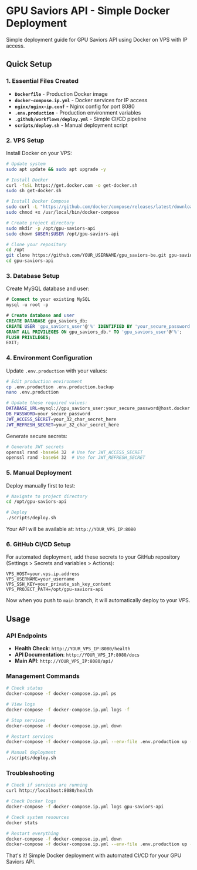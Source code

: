 # GPU Saviors API - Simple Docker Deployment

Simple deployment guide for GPU Saviors API using Docker on VPS with IP access.

## Quick Setup

### 1. Essential Files Created

- **`Dockerfile`** - Production Docker image
- **`docker-compose.ip.yml`** - Docker services for IP access
- **`nginx/nginx-ip.conf`** - Nginx config for port 8080
- **`.env.production`** - Production environment variables
- **`.github/workflows/deploy.yml`** - Simple CI/CD pipeline
- **`scripts/deploy.sh`** - Manual deployment script

### 2. VPS Setup

Install Docker on your VPS:

```bash
# Update system
sudo apt update && sudo apt upgrade -y

# Install Docker
curl -fsSL https://get.docker.com -o get-docker.sh
sudo sh get-docker.sh

# Install Docker Compose
sudo curl -L "https://github.com/docker/compose/releases/latest/download/docker-compose-$(uname -s)-$(uname -m)" -o /usr/local/bin/docker-compose
sudo chmod +x /usr/local/bin/docker-compose

# Create project directory
sudo mkdir -p /opt/gpu-saviors-api
sudo chown $USER:$USER /opt/gpu-saviors-api

# Clone your repository
cd /opt
git clone https://github.com/YOUR_USERNAME/gpu_saviors-be.git gpu-saviors-api
cd gpu-saviors-api
```

### 3. Database Setup

Create MySQL database and user:

```sql
# Connect to your existing MySQL
mysql -u root -p

# Create database and user
CREATE DATABASE gpu_saviors_db;
CREATE USER 'gpu_saviors_user'@'%' IDENTIFIED BY 'your_secure_password';
GRANT ALL PRIVILEGES ON gpu_saviors_db.* TO 'gpu_saviors_user'@'%';
FLUSH PRIVILEGES;
EXIT;
```

### 4. Environment Configuration

Update `.env.production` with your values:

```bash
# Edit production environment
cp .env.production .env.production.backup
nano .env.production

# Update these required values:
DATABASE_URL=mysql://gpu_saviors_user:your_secure_password@host.docker.internal:3306/gpu_saviors_db
DB_PASSWORD=your_secure_password
JWT_ACCESS_SECRET=your_32_char_secret_here
JWT_REFRESH_SECRET=your_32_char_secret_here
```

Generate secure secrets:
```bash
# Generate JWT secrets
openssl rand -base64 32  # Use for JWT_ACCESS_SECRET
openssl rand -base64 32  # Use for JWT_REFRESH_SECRET
```

### 5. Manual Deployment

Deploy manually first to test:

```bash
# Navigate to project directory
cd /opt/gpu-saviors-api

# Deploy
./scripts/deploy.sh
```

Your API will be available at: `http://YOUR_VPS_IP:8080`

### 6. GitHub CI/CD Setup

For automated deployment, add these secrets to your GitHub repository (Settings > Secrets and variables > Actions):

```
VPS_HOST=your.vps.ip.address
VPS_USERNAME=your_username
VPS_SSH_KEY=your_private_ssh_key_content
VPS_PROJECT_PATH=/opt/gpu-saviors-api
```

Now when you push to `main` branch, it will automatically deploy to your VPS.

## Usage

### API Endpoints

- **Health Check**: `http://YOUR_VPS_IP:8080/health`
- **API Documentation**: `http://YOUR_VPS_IP:8080/docs`
- **Main API**: `http://YOUR_VPS_IP:8080/api/`

### Management Commands

```bash
# Check status
docker-compose -f docker-compose.ip.yml ps

# View logs
docker-compose -f docker-compose.ip.yml logs -f

# Stop services
docker-compose -f docker-compose.ip.yml down

# Restart services
docker-compose -f docker-compose.ip.yml --env-file .env.production up -d

# Manual deployment
./scripts/deploy.sh
```

### Troubleshooting

```bash
# Check if services are running
curl http://localhost:8080/health

# Check Docker logs
docker-compose -f docker-compose.ip.yml logs gpu-saviors-api

# Check system resources
docker stats

# Restart everything
docker-compose -f docker-compose.ip.yml down
docker-compose -f docker-compose.ip.yml --env-file .env.production up -d
```

That's it! Simple Docker deployment with automated CI/CD for your GPU Saviors API.